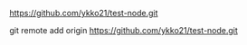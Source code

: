 https://github.com/ykko21/test-node.git

git remote add origin https://github.com/ykko21/test-node.git